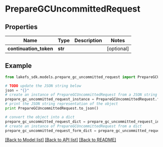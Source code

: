 # PrepareGCUncommittedRequest


## Properties
Name | Type | Description | Notes
------------ | ------------- | ------------- | -------------
**continuation_token** | **str** |  | [optional] 

## Example

```python
from lakefs_sdk.models.prepare_gc_uncommitted_request import PrepareGCUncommittedRequest

# TODO update the JSON string below
json = "{}"
# create an instance of PrepareGCUncommittedRequest from a JSON string
prepare_gc_uncommitted_request_instance = PrepareGCUncommittedRequest.from_json(json)
# print the JSON string representation of the object
print PrepareGCUncommittedRequest.to_json()

# convert the object into a dict
prepare_gc_uncommitted_request_dict = prepare_gc_uncommitted_request_instance.to_dict()
# create an instance of PrepareGCUncommittedRequest from a dict
prepare_gc_uncommitted_request_form_dict = prepare_gc_uncommitted_request.from_dict(prepare_gc_uncommitted_request_dict)
```
[[Back to Model list]](../README.md#documentation-for-models) [[Back to API list]](../README.md#documentation-for-api-endpoints) [[Back to README]](../README.md)


